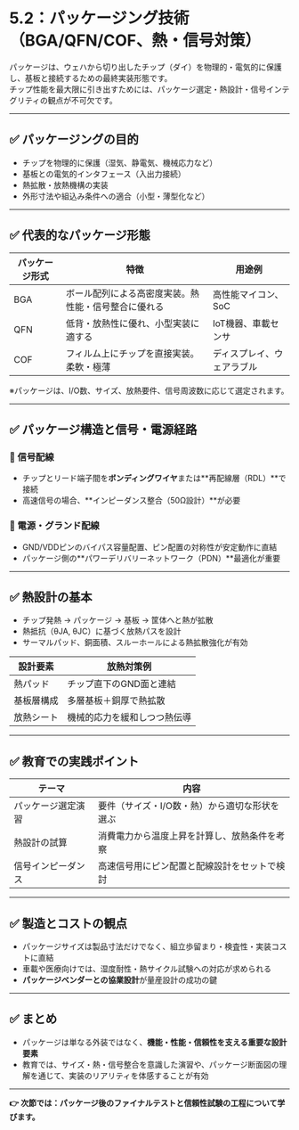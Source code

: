 # 5.2：パッケージング技術（BGA/QFN/COF、熱・信号対策）

パッケージは、ウェハから切り出したチップ（ダイ）を物理的・電気的に保護し、基板と接続するための最終実装形態です。  
チップ性能を最大限に引き出すためには、パッケージ選定・熱設計・信号インテグリティの観点が不可欠です。

---

## ✅ パッケージングの目的

- チップを物理的に保護（湿気、静電気、機械応力など）  
- 基板との電気的インタフェース（入出力接続）  
- 熱拡散・放熱機構の実装  
- 外形寸法や組込み条件への適合（小型・薄型化など）  

---

## ✅ 代表的なパッケージ形態

| パッケージ形式 | 特徴                                      | 用途例                   |
|----------------|-------------------------------------------|--------------------------|
| BGA            | ボール配列による高密度実装。熱性能・信号整合に優れる | 高性能マイコン、SoC     |
| QFN            | 低背・放熱性に優れ、小型実装に適する             | IoT機器、車載センサ     |
| COF            | フィルム上にチップを直接実装。柔軟・極薄             | ディスプレイ、ウェアラブル |

※パッケージは、I/O数、サイズ、放熱要件、信号周波数に応じて選定されます。

---

## ✅ パッケージ構造と信号・電源経路

### 🔹 信号配線

- チップとリード端子間を**ボンディングワイヤ**または**再配線層（RDL）**で接続  
- 高速信号の場合、**インピーダンス整合（50Ω設計）**が必要  

### 🔹 電源・グランド配線

- GND/VDDピンのバイパス容量配置、ピン配置の対称性が安定動作に直結  
- パッケージ側の**パワーデリバリーネットワーク（PDN）**最適化が重要  

---

## ✅ 熱設計の基本

- チップ発熱 → パッケージ → 基板 → 筐体へと熱が拡散  
- 熱抵抗（θJA, θJC）に基づく放熱パスを設計  
- サーマルパッド、銅面積、スルーホールによる熱拡散強化が有効  

| 設計要素     | 放熱対策例                             |
|--------------|----------------------------------------|
| 熱パッド     | チップ直下のGND面と連結                 |
| 基板層構成   | 多層基板＋銅厚で熱拡散                  |
| 放熱シート   | 機械的応力を緩和しつつ熱伝導             |

---

## ✅ 教育での実践ポイント

| テーマ             | 内容                                                 |
|------------------|----------------------------------------------------|
| パッケージ選定演習   | 要件（サイズ・I/O数・熱）から適切な形状を選ぶ              |
| 熱設計の試算       | 消費電力から温度上昇を計算し、放熱条件を考察               |
| 信号インピーダンス | 高速信号用にピン配置と配線設計をセットで検討               |

---

## ✅ 製造とコストの観点

- パッケージサイズは製品寸法だけでなく、組立歩留まり・検査性・実装コストに直結  
- 車載や医療向けでは、湿度耐性・熱サイクル試験への対応が求められる  
- **パッケージベンダーとの協業設計**が量産設計の成功の鍵  

---

## ✅ まとめ

- パッケージは単なる外装ではなく、**機能・性能・信頼性を支える重要な設計要素**  
- 教育では、サイズ・熱・信号整合を意識した演習や、パッケージ断面図の理解を通じて、実装のリアリティを体感することが有効  

---

**👉 次節では：パッケージ後のファイナルテストと信頼性試験の工程について学びます。**
